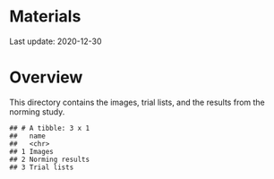Materials
================

Last update: 2020-12-30

# Overview

This directory contains the images, trial lists, and the results from
the norming study.

    ## # A tibble: 3 x 1
    ##   name           
    ##   <chr>          
    ## 1 Images         
    ## 2 Norming results
    ## 3 Trial lists
